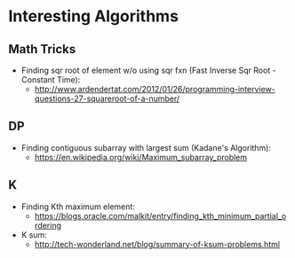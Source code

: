 # Interesting Algorithms

## Math Tricks
- Finding sqr root of element w/o using sqr fxn (Fast Inverse Sqr Root - Constant Time):
  - http://www.ardendertat.com/2012/01/26/programming-interview-questions-27-squareroot-of-a-number/

## DP
- Finding contiguous subarray with largest sum (Kadane's Algorithm):
  - https://en.wikipedia.org/wiki/Maximum_subarray_problem

## K
- Finding Kth maximum element:
  - https://blogs.oracle.com/malkit/entry/finding_kth_minimum_partial_ordering
- K sum:
  - http://tech-wonderland.net/blog/summary-of-ksum-problems.html

